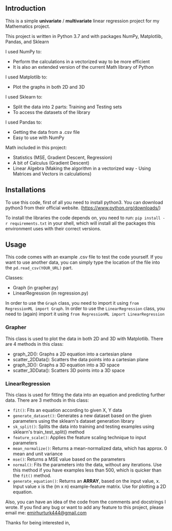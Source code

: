 ## Introduction

This is a simple **univariate** / **multivariate** linear regression project for my Mathematics project. 

This project is written in Python 3.7 and with packages NumPy, Matplotlib, Pandas, and Sklearn

I used NumPy to:
- Perform the calculations in a vectorized way to be more efficient
- It is also an extended version of the current Math library of Python

I used Matplotlib to:
- Plot the graphs in both 2D and 3D

I used Sklearn to:
- Split the data into 2 parts: Training and Testing sets
- To access the datasets of the library

I used Pandas to:
- Getting the data from a .csv file
- Easy to use with NumPy

Math included in this project:
- Statistics (MSE, Gradient Descent, Regression)
- A bit of Calculus (Gradient Descent)
- Linear Algebra (Making the algorithm in a vectorized way - Using Matrices and Vectors in calculations)

## Installations

To use this code, first of all you need to install python3. You can download python3 from their official website. (https://www.python.org/downloads/)

To install the libraries the code depends on, you need to run:
`pip install -r requirements.txt` in your shell, which will install all the packages this environment uses with their correct versions.

## Usage

This code comes with an example .csv file to test the code yourself. If you want to use another data, you can simply type the location of the file into the `pd.read_csv(YOUR_URL)` part. 

Classes:
- Graph (in grapher.py)
- LinearRegression (in regression.py)

In order to use the `Graph` class, you need to import it using `from RegressionML import Graph`. 
In order to use the `LinearRegression` class, you need to (again) import it using `from RegressionML import LinearRegression`

### Grapher
This class is used to plot the data in both 2D and 3D with Matplotlib. 
There are 4 methods in this class:
- graph_2D(): Graphs a 2D equation into a cartesian plane
- scatter_2DData(): Scatters the data points into a cartesian plane
- graph_3D(): Graphs a 3D equation into a 3D space
- scatter_3DData(): Scatters 3D points into a 3D space

### LinearRegression
This class is used for fitting the data into an equation and predicting further data.
There are 3 methods in this class:
- `fit()`: Fits an equation according to given X, Y data
- `generate_dataset()`: Generates a new dataset based on the given parameters using the sklearn's dataset generation library
- `sk_split()`: Splits the data into training and testing examples using sklearn's train_test_split() method
- `feature_scale()`: Applies the feature scaling technique to input parameters
- `mean_normalize()`: Returns a mean-normalized data, which has approx. 0 mean and unit variance
- `mse()`: Returns a MSE value based on the parameters
- `normal()`: Fits the parameters into the data, without any iterations. Use this method if you have examples less than 500, which is quicker than the `fit()` method.
- `generate_equation()`: Returns an **ARRAY**, based on the input value, x. Input value x is the (m x n) example-feature matrix. Use for plotting a 2D equation.

Also, you can have an idea of the code from the comments and docstrings I wrote. 
If you find any bug or want to add any feature to this project, please email me: emirhurturk444@gmail.com

Thanks for being interested in,